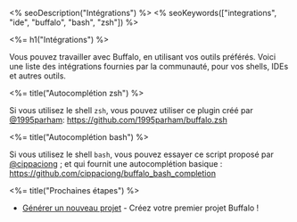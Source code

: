 <% seoDescription("Intégrations") %>
<% seoKeywords(["integrations", "ide", "buffalo", "bash", "zsh"]) %>

<%= h1("Intégrations") %>

Vous pouvez travailler avec Buffalo, en utilisant vos outils préférés. Voici une liste des intégrations fournies par la communauté, pour vos shells, IDEs et autres outils.

<%= title("Autocomplétion zsh") %>

Si vous utilisez le shell `zsh`, vous pouvez utiliser ce plugin créé par [@1995parham](https://github.com/1995parham): https://github.com/1995parham/buffalo.zsh

<%= title("Autocomplétion bash") %>

Si vous utilisez le shell `bash`, vous pouvez essayer ce script proposé par [@cippaciong](https://github.com/cippaciong) ; et qui fournit une autocomplétion basique : https://github.com/cippaciong/buffalo_bash_completion

<%= title("Prochaines étapes") %>

* [Générer un nouveau projet](/fr/docs/new-project) - Créez votre premier projet Buffalo !
